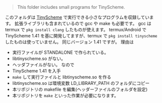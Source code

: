 ﻿> This folder includes small programs for TinyScheme.

このフォルダは [TinyScheme](http://tinyscheme.sourceforge.net) で実行できる小さなプログラムを収録しています。
拡張ライブラリも含まれているので gcc や make も必要です。
gcc は termux で `pkg install clang` したものが使えます。
termux/Android で TinyScheme 1.41 を基に開発してますが、termux で `pkg install tinyscheme` したものは使っていません。
同じバージョン 1.41 ですが。
理由は
- 実行ファイルが STANDALONE で作られている。
- libtinyscheme.so がない。
- ヘッダファイルがない。
なので
- TinyScheme 1.41 を入手
- `make` して実行ファイルと libtinyscheme.so を作る
- libtinyscheme.so は環境変数 LD_LIBRARY_PATH のフォルダにコピー
- 本リポジトリの makefile を編集(ヘッダーファイルのフォルダを設定)
- 本リポジトリを `make`
といった作業が必要になります。


